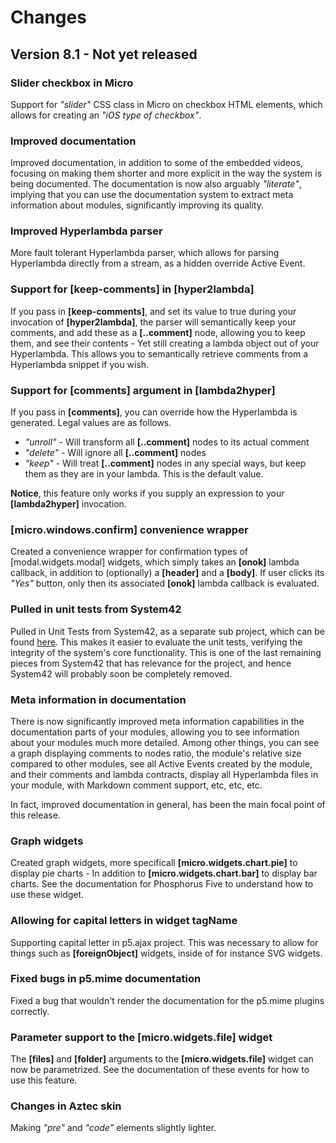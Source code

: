 Changes
===============

## Version 8.1 - Not yet released

### Slider checkbox in Micro

Support for _"slider"_ CSS class in Micro on checkbox HTML elements,
which allows for creating an _"iOS type of checkbox"_.

### Improved documentation

Improved documentation, in addition to some of the embedded videos, focusing
on making them shorter and more explicit in the way the system is being documented.
The documentation is now also arguably _"literate"_, implying that you can use
the documentation system to extract meta information about modules, significantly
improving its quality.

### Improved Hyperlambda parser

More fault tolerant Hyperlambda parser, which allows for parsing Hyperlambda
directly from a stream, as a hidden override Active Event.

### Support for [keep-comments] in [hyper2lambda]

If you pass in **[keep-comments]**, and set its value to true during your
invocation of **[hyper2lambda]**, the parser will semantically keep your comments,
and add these as a **[..comment]** node, allowing you to keep them, and see their
contents - Yet still creating a lambda object out of your Hyperlambda. This allows
you to semantically retrieve comments from a Hyperlambda snippet if you wish.

### Support for [comments] argument in [lambda2hyper]

If you pass in **[comments]**, you can override how the Hyperlambda is generated.
Legal values are as follows.

* _"unroll"_ - Will transform all __[..comment]__ nodes to its actual comment
* _"delete"_ - Will ignore all __[..comment]__ nodes
* _"keep"_ - Will treat __[..comment]__ nodes in any special ways, but keep them as they are in your lambda. This is the default value.

**Notice**, this feature only works if you supply an expression to your **[lambda2hyper]**
invocation.

### [micro.windows.confirm] convenience wrapper

Created a convenience wrapper for confirmation types of [modal.widgets.modal]
widgets, which simply takes an **[onok]** lambda callback, in addition to (optionally)
a **[header]** and a **[body]**. If user clicks its _"Yes"_ button, only then
its associated **[onok]** lambda callback is evaluated.

### Pulled in unit tests from System42

Pulled in Unit Tests from System42, as a separate sub project, which can be
found [here](https://github.com/polterguy/phosphorus-unit-tests). This makes
it easier to evaluate the unit tests, verifying the integrity of the system's
core functionality. This is one of the last remaining pieces from System42 that
has relevance for the project, and hence System42 will probably soon be completely
removed.

### Meta information in documentation

There is now significantly improved meta information capabilities in the documentation parts
of your modules, allowing you to see information about your modules much more
detailed. Among other things, you can see a graph displaying comments to nodes ratio,
the module's relative size compared to other modules, see all Active Events
created by the module, and their comments and lambda contracts, display all
Hyperlambda files in your module, with Markdown comment support, etc, etc, etc.

In fact, improved documentation in general, has been the main focal point of this
release.

### Graph widgets

Created graph widgets, more specificall **[micro.widgets.chart.pie]** to display
pie charts - In addition to **[micro.widgets.chart.bar]** to display bar charts.
See the documentation for Phosphorus Five to understand how to use these widget.

### Allowing for capital letters in widget tagName

Supporting capital letter in p5.ajax project. This was necessary to allow for
things such as __[foreignObject]__ widgets, inside of for instance SVG widgets.

### Fixed bugs in p5.mime documentation

Fixed a bug that wouldn't render the documentation for the p5.mime plugins correctly.

### Parameter support to the [micro.widgets.file] widget

The **[files]** and **[folder]** arguments to the **[micro.widgets.file]** widget
can now be parametrized. See the documentation of these events for how to use
this feature.

### Changes in Aztec skin

Making _"pre"_ and _"code"_ elements slightly lighter.

